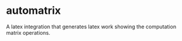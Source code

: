 # automatrix
A latex integration that generates latex work showing the computation matrix operations.

